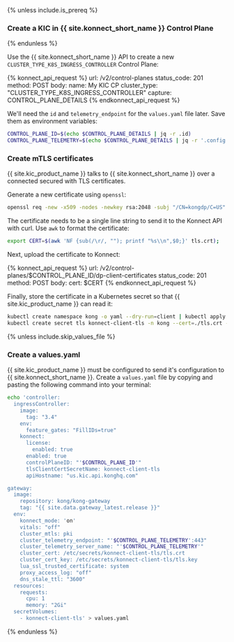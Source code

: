 {% unless include.is_prereq %}
### Create a KIC in {{ site.konnect_short_name }} Control Plane
{% endunless %}

Use the {{ site.konnect_short_name }} API to create a new `CLUSTER_TYPE_K8S_INGRESS_CONTROLLER` Control Plane:

<!--vale off-->
{% konnect_api_request %}
url: /v2/control-planes
status_code: 201
method: POST
body:
    name: My KIC CP
    cluster_type: "CLUSTER_TYPE_K8S_INGRESS_CONTROLLER"
capture: CONTROL_PLANE_DETAILS
{% endkonnect_api_request %}
<!--vale on-->

We'll need the `id` and `telemetry_endpoint` for the `values.yaml` file later. Save them as environment variables:

```bash
CONTROL_PLANE_ID=$(echo $CONTROL_PLANE_DETAILS | jq -r .id)
CONTROL_PLANE_TELEMETRY=$(echo $CONTROL_PLANE_DETAILS | jq -r '.config.telemetry_endpoint | sub("https://";"")')
```

### Create mTLS certificates

{{ site.kic_product_name }} talks to {{ site.konnect_short_name }} over a connected secured with TLS certificates.

Generate a new certificate using `openssl`:

```bash
openssl req -new -x509 -nodes -newkey rsa:2048 -subj "/CN=kongdp/C=US" -keyout ./tls.key -out ./tls.crt
```

The certificate needs to be a single line string to send it to the Konnect API with curl. Use `awk` to format the certificate:

```bash
export CERT=$(awk 'NF {sub(/\r/, ""); printf "%s\\n",$0;}' tls.crt);
```

Next, upload the certificate to Konnect:

<!--vale off-->
{% konnect_api_request %}
url: /v2/control-planes/$CONTROL_PLANE_ID/dp-client-certificates
status_code: 201
method: POST
body:
    cert: $CERT
{% endkonnect_api_request %}
<!--vale on-->

Finally, store the certificate in a Kubernetes secret so that {{ site.kic_product_name }} can read it:

```bash
kubectl create namespace kong -o yaml --dry-run=client | kubectl apply -f -
kubectl create secret tls konnect-client-tls -n kong --cert=./tls.crt --key=./tls.key
```

{% unless include.skip_values_file %}
### Create a values.yaml

{{ site.kic_product_name }} must be configured to send it's configuration to {{ site.konnect_short_name }}. Create a `values.yaml` file by copying and pasting the following command into your terminal:

```bash
echo 'controller:
  ingressController:
    image:
      tag: "3.4"
    env:
      feature_gates: "FillIDs=true"
    konnect:
      license:
        enabled: true
      enabled: true
      controlPlaneID: "'$CONTROL_PLANE_ID'"
      tlsClientCertSecretName: konnect-client-tls
      apiHostname: "us.kic.api.konghq.com"

gateway:
  image:
    repository: kong/kong-gateway
    tag: "{{ site.data.gateway_latest.release }}"
  env:
    konnect_mode: 'on'
    vitals: "off"
    cluster_mtls: pki
    cluster_telemetry_endpoint: "'$CONTROL_PLANE_TELEMETRY':443"
    cluster_telemetry_server_name: "'$CONTROL_PLANE_TELEMETRY'"
    cluster_cert: /etc/secrets/konnect-client-tls/tls.crt
    cluster_cert_key: /etc/secrets/konnect-client-tls/tls.key
    lua_ssl_trusted_certificate: system
    proxy_access_log: "off"
    dns_stale_ttl: "3600"
  resources:
    requests:
      cpu: 1
      memory: "2Gi"
  secretVolumes:
    - konnect-client-tls' > values.yaml
```

{% endunless %}